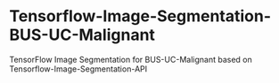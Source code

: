 # Tensorflow-Image-Segmentation-BUS-UC-Malignant
TensorFlow Image Segmentation for BUS-UC-Malignant based on Tensorflow-Image-Segmentation-API
